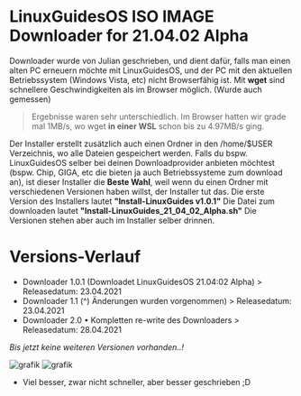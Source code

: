 # LinuxGuidesOS ISO IMAGE Downloader for 21.04.02 Alpha
Downloader wurde von Julian geschrieben, und dient dafür, falls man einen alten PC erneuern möchte mit LinuxGuidesOS, und der PC mit den aktuellen Betriebssystem (Windows Vista, etc) nicht Browserfähig ist. Mit **wget** sind schnellere Geschwindigkeiten als im Browser möglich. (Wurde auch gemessen) 
> Ergebnisse waren sehr unterschiedlich. Im Browser hatten wir grade mal 1MB/s, wo wget **in einer WSL** schon bis zu 4.97MB/s ging. 

Der Installer erstellt zusätzlich auch einen Ordner in den /home/$USER Verzeichnis, wo alle Dateien gespeichert werden. Falls du bspw. LinuxGuidesOS selber bei deinen Downloadprovider anbieten möchtest (bspw. Chip, GIGA, etc die bieten ja auch Betriebssysteme zum download an), ist dieser Installer die **Beste Wahl**, weil wenn du einen Ordner mit verschiedenen Versionen haben willst, der Installer tut das. Die erste Version des Installers lautet **"Install-LinuxGuides v1.0.1"**
Die Datei zum downloaden lautet **"Install-LinuxGuides_21_04_02_Alpha.sh"**
Die Versionen stehen aber auch im Installer selber drinnen.

# Versions-Verlauf

- Downloader 1.0.1 (Downloadet LinuxGuidesOS 21.04:02 Alpha) > Releasedatum: 23.04.2021
- Downloader 1.1 (^) Änderungen wurden vorgenommen) > Releasedatum: 23.04.2021
- Downloader 2.0 • Kompletten re-write des Downloaders > Releasedatum: 28.04.2021

*Bis jetzt keine weiteren Versionen vorhanden..!*

![grafik](https://user-images.githubusercontent.com/81520713/116401646-c5c4c800-a82b-11eb-825f-c4ec55b8f33e.png)
![grafik](https://user-images.githubusercontent.com/81520713/116401678-ccebd600-a82b-11eb-8c69-f96a984a21aa.png)
- Viel besser, zwar nicht schneller, aber besser geschrieben ;D
